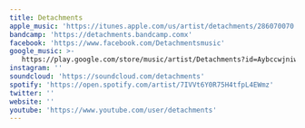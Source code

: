 ```yaml
---
title: Detachments
apple_music: 'https://itunes.apple.com/us/artist/detachments/286070070'
bandcamp: 'https://detachments.bandcamp.comx'
facebook: 'https://www.facebook.com/Detachmentsmusic'
google_music: >-
   https://play.google.com/store/music/artist/Detachments?id=Aybccwjniwdshcjt355nuqtscmu
instagram: ''
soundcloud: 'https://soundcloud.com/detachments'
spotify: 'https://open.spotify.com/artist/7IVVt6Y0R75H4tfpL4EWmz'
twitter: ''
website: ''
youtube: 'https://www.youtube.com/user/detachments'
---
```

